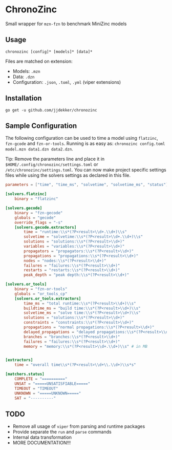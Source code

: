 # ChronoZinc
Small wrapper for `mzn-fzn` to benchmark MiniZinc models

## Usage
```
chronozinc [config]* [models]* [data]*
```
Files are matched on extension:
- Models: `.mzn`
- Data: `.dzn`
- Configuration: `.json`, `.toml`, `.yml` (viper extensions)

## Installation

`go get -u github.com/jjdekker/chronozinc`

## Sample Configuration

The following configuration can be used to time a model using `flatzinc`,
`fzn-gcode` and `fzn-or-tools`. Running is as easy as: `chronozinc config.toml
model.mzn data1.dzn data2.dzn`.

Tip: Remove the parameters line and place it in
`$HOME/.config/chronozinc/settings.toml` or `/etc/chronozinc/settings.toml`. You
can now make project specific settings files while using the solvers settings as
declared in this file.

```toml
parameters = ["time", "time_ms", "solvetime", "solvetime_ms", "status"]

[solvers.flatzinc]
	binary = "flatzinc"

[solvers.gecode]
	binary = "fzn-gecode"
	globals = "gecode"
	override_flags = "-s"
	[solvers.gecode.extractors]
		time = "runtime:\\s*(?P<result>\\d+.\\d+)\\s"
		solvetime = "solvetime:\\s*(?P<result>\\d+.\\d+)\\s"
		solutions = "solutions:\\s*(?P<result>\\d+)"
		variables = "variables:\\s*(?P<result>\\d+)"
		propagators = "propagators:\\s*(?P<result>\\d+)"
		propagations = "propagations:\\s*(?P<result>\\d+)"
		nodes = "nodes:\\s*(?P<result>\\d+)"
		failures = "failures:\\s*(?P<result>\\d+)"
		restarts = "restarts:\\s*(?P<result>\\d+)"
		peak_depth = "peak depth:\\s*(?P<result>\\d+)"

[solvers.or_tools]
	binary = "fzn-or-tools"
	globals = "or_tools_cp"
	[solvers.or_tools.extractors]
		time_ms = "total runtime:\\s*(?P<result>\\d+)\\s"
		buildtime_ms = "build time:\\s*(?P<result>\\d+)\\s"
		solvetime_ms = "solve time:\\s*(?P<result>\\d+)\\s"
		solutions = "solutions:\\s*(?P<result>\\d+)"
		constraints = "constraints:\\s*(?P<result>\\d+)"
		propagations = "normal propagations:\\s*(?P<result>\\d+)"
		delayed_propagations = "delayed propagations:\\s*(?P<result>\\d+)"
		branches = "branches:\\s*(?P<result>\\d+)"
		failures = "failures:\\s*(?P<result>\\d+)"
		memory = "memory:\\s*(?P<result>\\d+.\\d+)\\s" # in MB


[extractors]
	time = "overall time\\s*(?P<result>\\d+\\.\\d+)\\s*s"

[matchers.status]
	COMPLETE = "=========="
	UNSAT = "=====UNSATISFIABLE====="
	TIMEOUT = "TIMEOUT"
	UNKNOWN = "=====UNKNOWN====="
	SAT = "----------"
```

## TODO
- Remove all usage of `viper` from parsing and runtime packages
- Provide separate the `run` and `parse` commands
- Internal data transformation
- MORE DOCUMENTATION!!!

